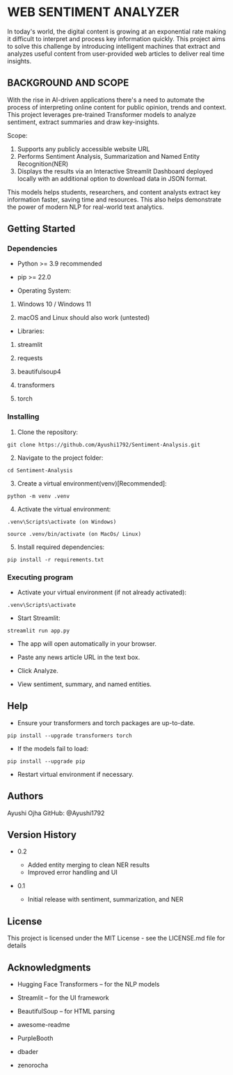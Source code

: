 # WEB SENTIMENT ANALYZER

In today's world, the digital content is growing at an exponential rate making it difficult to interpret and process key information quickly. This project aims to solve this challenge by introducing intelligent machines that extract and analyzes useful content from user-provided web articles to deliver real time insights.

## BACKGROUND AND SCOPE

With the rise in AI-driven applications there's a need to automate the process of interpreting online content for public opinion, trends and context. This project leverages pre-trained Transformer models to analyze sentiment, extract summaries and draw key-insights.

Scope:
1. Supports any publicly accessible website URL
2. Performs Sentiment Analysis, Summarization and Named Entity Recognition(NER)
3. Displays the results via an Interactive Streamlit Dashboard deployed locally with an additional option to download data in JSON format.

This models helps students, researchers, and content analysts extract key information faster, saving time and resources. This also helps demonstrate the power of modern NLP for real-world text analytics.

## Getting Started

### Dependencies

* Python >= 3.9 recommended

* pip >= 22.0

* Operating System:

1. Windows 10 / Windows 11

2. macOS and Linux should also work (untested)

* Libraries:

1. streamlit

2. requests

3. beautifulsoup4

4. transformers

5. torch

### Installing

1. Clone the repository:
```
git clone https://github.com/Ayushi1792/Sentiment-Analysis.git
```
2. Navigate to the project folder: 
```
cd Sentiment-Analysis
```
3. Create a virtual environment(venv)[Recommended]: 
```
python -m venv .venv
```

4. Activate the virtual environment:

```
.venv\Scripts\activate (on Windows)

source .venv/bin/activate (on MacOs/ Linux)
```
5. Install required dependencies:

```
pip install -r requirements.txt
```
### Executing program

* Activate your virtual environment (if not already activated):

```
.venv\Scripts\activate
```
* Start Streamlit:

```
streamlit run app.py
```

* The app will open automatically in your browser.

* Paste any news article URL in the text box.

* Click Analyze.

* View sentiment, summary, and named entities.

## Help

* Ensure your transformers and torch packages are up-to-date.
```
pip install --upgrade transformers torch
```
* If the models fail to load:
```
pip install --upgrade pip
```
* Restart virtual environment if necessary.
## Authors

Ayushi Ojha
GitHub: @Ayushi1792

## Version History

* 0.2
    * Added entity merging to clean NER results
    * Improved error handling and UI

* 0.1
    * Initial release with sentiment, summarization, and NER

## License

This project is licensed under the MIT License - see the LICENSE.md file for details

## Acknowledgments

* Hugging Face Transformers – for the NLP models

* Streamlit – for the UI framework

* BeautifulSoup – for HTML parsing

* awesome-readme

* PurpleBooth

* dbader

* zenorocha

